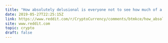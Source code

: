 ```yaml
---
title: "How absolutely delusional is everyone not to see how much of a perpetual cash cow this market has grown to be?"
date: 2019-05-27T22:25:15Z
link: https://www.reddit.com/r/CryptoCurrency/comments/btmkce/how_absolutely_delusional_is_everyone_not_to_see/?utm_medium=RSS&utm_source=hune
site: www.reddit.com
topic: crypto
draft: false
---
```

